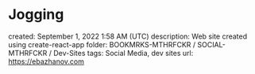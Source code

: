 # Jogging

created: September 1, 2022 1:58 AM (UTC)
description: Web site created using create-react-app
folder: BOOKMRKS-MTHRFCKR / SOCIAL-MTHRFCKR / Dev-Sites
tags: Social Media, dev sites
url: https://ebazhanov.com